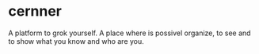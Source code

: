 # cernner
A platform to grok yourself. A place where is possivel organize, to see and to show what you know and who are you.
